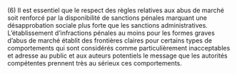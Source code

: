 (6) Il est essentiel que le respect des règles relatives aux abus de marché soit renforcé par la disponibilité de sanctions pénales marquant une désapprobation sociale plus forte que les sanctions administratives. L’établissement d’infractions pénales au moins pour les formes graves d’abus de marché établit des frontières claires pour certains types de comportements qui sont considérés comme particulièrement inacceptables et adresse au public et aux auteurs potentiels le message que les autorités compétentes prennent très au sérieux ces comportements.
